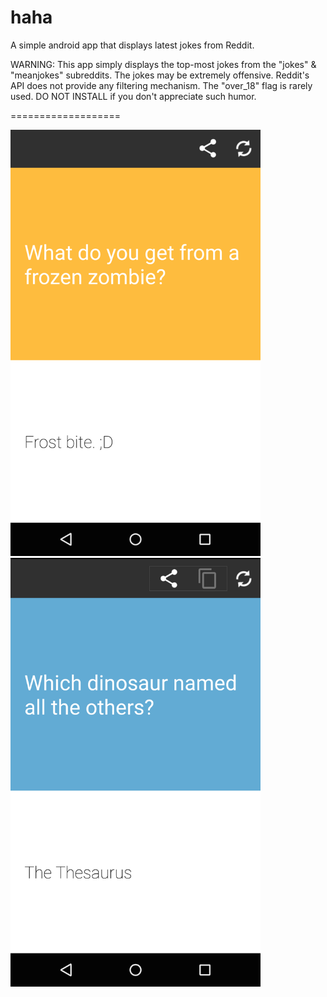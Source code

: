 # haha
A simple android app that displays latest jokes from Reddit.

WARNING:
This app simply displays the top-most jokes from the "jokes" & "meanjokes" subreddits.
The jokes may be extremely offensive. Reddit's API does not provide any filtering mechanism.
The "over_18" flag is rarely used. DO NOT INSTALL if you don't appreciate such humor.

===================

<img src="https://raw.githubusercontent.com/chanakyabhardwajj/haha/master/external-resources/screens/Screen2.png" width="400px" />

<img src="https://raw.githubusercontent.com/chanakyabhardwajj/haha/master/external-resources/screens/Screen3.png" width="400px" />
